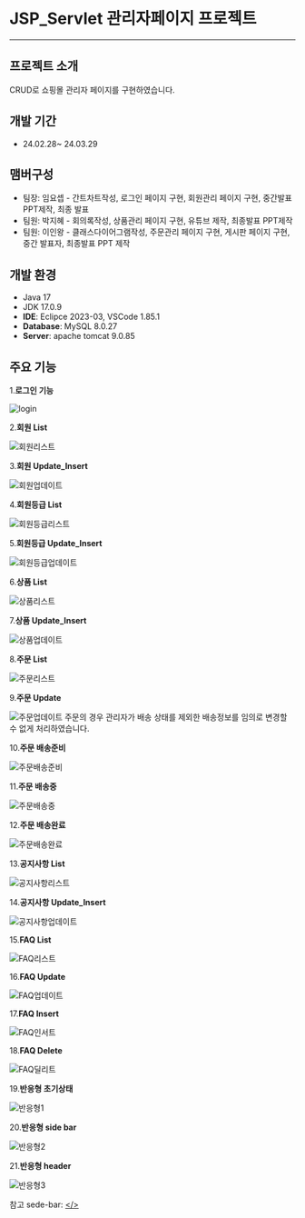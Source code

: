 # JSP_Servlet 관리자페이지 프로젝트

---
## 프로젝트 소개
CRUD로 쇼핑몰 관리자 페이지를 구현하였습니다.


## 개발 기간
- 24.02.28~ 24.03.29
## 맴버구성
- 팀장: 임요셉 - 간트차트작성, 로그인 페이지 구현, 회원관리 페이지 구현, 중간발표 PPT제작, 최종 발표
- 팀원: 박지혜 - 회의록작성, 상품관리 페이지 구현, 유튜브 제작, 최종발표 PPT제작
- 팀원: 이인왕 - 클래스다이어그램작성, 주문관리 페이지 구현, 게시판 페이지 구현, 중간 발표자, 최종발표 PPT 제작

## 개발 환경
- Java 17
- JDK 17.0.9
- __IDE__: Eclipce 2023-03, VSCode 1.85.1
- __Database__: MySQL 8.0.27
- __Server__: apache tomcat 9.0.85

## 주요 기능


1.**로그인 기능**


![login](https://github.com/LeeInWang/Easy_to_manage/assets/156063957/d53f9856-3a8c-4649-a0a6-d204941ffe26)

2.**회원 List**


![회원리스트](https://github.com/LeeInWang/Easy_to_manage/assets/156063957/bb42b703-a701-486f-9825-a59e5f8ce7d9)

3.**회원 Update_Insert**


![회원업데이트](https://github.com/LeeInWang/Easy_to_manage/assets/156063957/8d5e040a-16be-44fb-95e5-105831a16b35)

4.**회원등급 List**


![회원등급리스트](https://github.com/LeeInWang/Easy_to_manage/assets/156063957/c13a31b3-422a-4b51-b0a9-6209f95d5625)

5.**회원등급 Update_Insert**


![회원등급업데이트](https://github.com/LeeInWang/Easy_to_manage/assets/156063957/eb9cebb5-9ced-45d9-a844-f705fc6b2479)

6.**상품 List**


![상품리스트](https://github.com/LeeInWang/Easy_to_manage/assets/156063957/40382bb0-9127-49fe-8da7-334ef312d001)

7.**상품 Update_Insert**


![상품업데이트](https://github.com/LeeInWang/Easy_to_manage/assets/156063957/0d46965e-974b-4a28-ab90-75a84e49f75f)

8.**주문 List**


![주문리스트](https://github.com/LeeInWang/Easy_to_manage/assets/156063957/b6f1e69b-2975-495a-bf1a-4b8a98db1a38)

9.**주문 Update**


![주문업데이트](https://github.com/LeeInWang/Easy_to_manage/assets/156063957/9e5d69f5-18de-4b1a-a475-64502660ca38)
  주문의 경우 관리자가 배송 상태를 제외한 배송정보를 임의로 변경할 수 없게 처리하였습니다.

10.**주문 배송준비**


![주문배송준비](https://github.com/LeeInWang/Easy_to_manage/assets/156063957/7c806fe8-cc45-4c7b-9484-f1d7566eb43f)

11.**주문 배송중**


![주문배송중](https://github.com/LeeInWang/Easy_to_manage/assets/156063957/01265386-d658-4324-93a8-6777c0d8c3ad)

12.**주문 배송완료**


![주문배송완료](https://github.com/LeeInWang/Easy_to_manage/assets/156063957/4dc8c350-5501-43e4-b6c4-0310120d7749)

13.**공지사항 List**


![공지사항리스트](https://github.com/LeeInWang/Easy_to_manage/assets/156063957/deb7fffc-5d19-4253-bde7-1a7619f09c3c)

14.**공지사항 Update_Insert**


![공지사항업데이트](https://github.com/LeeInWang/Easy_to_manage/assets/156063957/ba2081ad-dd5c-406e-94d5-b4b7d62bd263)

15.**FAQ List**


![FAQ리스트](https://github.com/LeeInWang/Easy_to_manage/assets/156063957/6f2463ad-968c-40f1-9de9-b8358b2f94bc)

16.**FAQ Update**


![FAQ업데이트](https://github.com/LeeInWang/Easy_to_manage/assets/156063957/b2ccec99-2983-49ed-86fb-27aadf21bd16)

17.**FAQ Insert**


![FAQ인서트](https://github.com/LeeInWang/Easy_to_manage/assets/156063957/a0f216ec-0288-477d-995c-84817847883f)

18.**FAQ Delete**


![FAQ딜리트](https://github.com/LeeInWang/Easy_to_manage/assets/156063957/bce84699-ff40-489b-b98f-71ba55be634f)

19.**반응형 초기상태**


![반응형1](https://github.com/LeeInWang/Easy_to_manage/assets/156063957/5f2b9504-4fcc-49a5-832e-140885c9ba29)

20.**반응형 side bar**


![반응형2](https://github.com/LeeInWang/Easy_to_manage/assets/156063957/8b6fb321-20ff-4d74-a7a7-5569da6454d4)

21.**반응형 header**


![반응형3](https://github.com/LeeInWang/Easy_to_manage/assets/156063957/6f91e81c-6832-4121-b05a-db0b4c0abb49)

참고
sede-bar: <a href="https://www.codingnepalweb.com/side-menu-bar-with-sub-menu-javascript"></>
